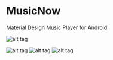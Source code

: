 # MusicNow
Material Design Music Player for Android

 ![alt tag](http://i.imgur.com/jZNbniX.png?1)

![alt tag](http://i.imgur.com/GMVwLS5l.png)    ![alt tag](http://i.imgur.com/RzFd1Mxl.png)
![alt tag](http://i.imgur.com/KCLHeJFl.png)   



 
 
 
 

